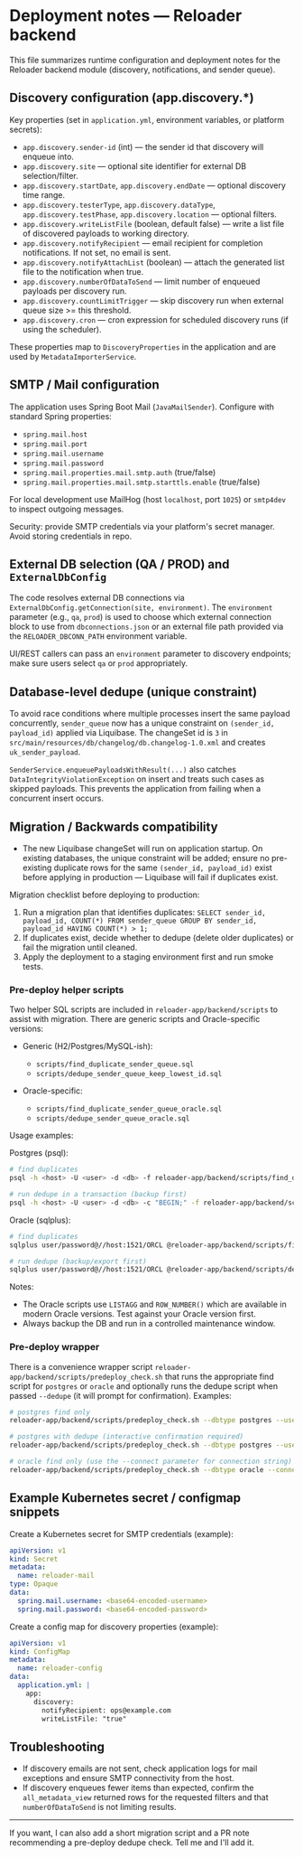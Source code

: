 # Deployment notes — Reloader backend

This file summarizes runtime configuration and deployment notes for the Reloader backend module (discovery, notifications, and sender queue).

## Discovery configuration (app.discovery.*)

Key properties (set in `application.yml`, environment variables, or platform secrets):

- `app.discovery.sender-id` (int) — the sender id that discovery will enqueue into.
- `app.discovery.site` — optional site identifier for external DB selection/filter.
- `app.discovery.startDate`, `app.discovery.endDate` — optional discovery time range.
- `app.discovery.testerType`, `app.discovery.dataType`, `app.discovery.testPhase`, `app.discovery.location` — optional filters.
- `app.discovery.writeListFile` (boolean, default false) — write a list file of discovered payloads to working directory.
- `app.discovery.notifyRecipient` — email recipient for completion notifications. If not set, no email is sent.
- `app.discovery.notifyAttachList` (boolean) — attach the generated list file to the notification when true.
- `app.discovery.numberOfDataToSend` — limit number of enqueued payloads per discovery run.
- `app.discovery.countLimitTrigger` — skip discovery run when external queue size >= this threshold.
- `app.discovery.cron` — cron expression for scheduled discovery runs (if using the scheduler).

These properties map to `DiscoveryProperties` in the application and are used by `MetadataImporterService`.

## SMTP / Mail configuration

The application uses Spring Boot Mail (`JavaMailSender`). Configure with standard Spring properties:

- `spring.mail.host`
- `spring.mail.port`
- `spring.mail.username`
- `spring.mail.password`
- `spring.mail.properties.mail.smtp.auth` (true/false)
- `spring.mail.properties.mail.smtp.starttls.enable` (true/false)

For local development use MailHog (host `localhost`, port `1025`) or `smtp4dev` to inspect outgoing messages.

Security: provide SMTP credentials via your platform's secret manager. Avoid storing credentials in repo.

## External DB selection (QA / PROD) and `ExternalDbConfig`

The code resolves external DB connections via `ExternalDbConfig.getConnection(site, environment)`. The `environment` parameter (e.g., `qa`, `prod`) is used to choose which external connection block to use from `dbconnections.json` or an external file path provided via the `RELOADER_DBCONN_PATH` environment variable.

UI/REST callers can pass an `environment` parameter to discovery endpoints; make sure users select `qa` or `prod` appropriately.

## Database-level dedupe (unique constraint)

To avoid race conditions where multiple processes insert the same payload concurrently, `sender_queue` now has a unique constraint on `(sender_id, payload_id)` applied via Liquibase. The changeSet id is `3` in `src/main/resources/db/changelog/db.changelog-1.0.xml` and creates `uk_sender_payload`.

`SenderService.enqueuePayloadsWithResult(...)` also catches `DataIntegrityViolationException` on insert and treats such cases as skipped payloads. This prevents the application from failing when a concurrent insert occurs.

## Migration / Backwards compatibility

- The new Liquibase changeSet will run on application startup. On existing databases, the unique constraint will be added; ensure no pre-existing duplicate rows for the same `(sender_id, payload_id)` exist before applying in production — Liquibase will fail if duplicates exist.

Migration checklist before deploying to production:

1. Run a migration plan that identifies duplicates: `SELECT sender_id, payload_id, COUNT(*) FROM sender_queue GROUP BY sender_id, payload_id HAVING COUNT(*) > 1;`
2. If duplicates exist, decide whether to dedupe (delete older duplicates) or fail the migration until cleaned.
3. Apply the deployment to a staging environment first and run smoke tests.

### Pre-deploy helper scripts

Two helper SQL scripts are included in `reloader-app/backend/scripts` to assist with migration. There are generic scripts and Oracle-specific versions:

- Generic (H2/Postgres/MySQL-ish):
  - `scripts/find_duplicate_sender_queue.sql`
  - `scripts/dedupe_sender_queue_keep_lowest_id.sql`

- Oracle-specific:
  - `scripts/find_duplicate_sender_queue_oracle.sql`
  - `scripts/dedupe_sender_queue_oracle.sql`

Usage examples:

Postgres (psql):
```bash
# find duplicates
psql -h <host> -U <user> -d <db> -f reloader-app/backend/scripts/find_duplicate_sender_queue.sql

# run dedupe in a transaction (backup first)
psql -h <host> -U <user> -d <db> -c "BEGIN;" -f reloader-app/backend/scripts/dedupe_sender_queue_keep_lowest_id.sql -c "COMMIT;"
```

Oracle (sqlplus):
```bash
# find duplicates
sqlplus user/password@//host:1521/ORCL @reloader-app/backend/scripts/find_duplicate_sender_queue_oracle.sql

# run dedupe (backup/export first)
sqlplus user/password@//host:1521/ORCL @reloader-app/backend/scripts/dedupe_sender_queue_oracle.sql
```

Notes:
- The Oracle scripts use `LISTAGG` and `ROW_NUMBER()` which are available in modern Oracle versions. Test against your Oracle version first.
- Always backup the DB and run in a controlled maintenance window.

### Pre-deploy wrapper

There is a convenience wrapper script `reloader-app/backend/scripts/predeploy_check.sh` that runs the appropriate find script for `postgres` or `oracle` and optionally runs the dedupe script when passed `--dedupe` (it will prompt for confirmation). Examples:

```bash
# postgres find only
reloader-app/backend/scripts/predeploy_check.sh --dbtype postgres --user dbuser --host dbhost --db reloaderdb

# postgres with dedupe (interactive confirmation required)
reloader-app/backend/scripts/predeploy_check.sh --dbtype postgres --user dbuser --host dbhost --db reloaderdb --dedupe

# oracle find only (use the --connect parameter for connection string)
reloader-app/backend/scripts/predeploy_check.sh --dbtype oracle --connect "user/password@//host:1521/SID"
```

## Example Kubernetes secret / configmap snippets

Create a Kubernetes secret for SMTP credentials (example):

```yaml
apiVersion: v1
kind: Secret
metadata:
  name: reloader-mail
type: Opaque
data:
  spring.mail.username: <base64-encoded-username>
  spring.mail.password: <base64-encoded-password>
```

Create a config map for discovery properties (example):

```yaml
apiVersion: v1
kind: ConfigMap
metadata:
  name: reloader-config
data:
  application.yml: |
    app:
      discovery:
        notifyRecipient: ops@example.com
        writeListFile: "true"

```

## Troubleshooting

- If discovery emails are not sent, check application logs for mail exceptions and ensure SMTP connectivity from the host.
- If discovery enqueues fewer items than expected, confirm the `all_metadata_view` returned rows for the requested filters and that `numberOfDataToSend` is not limiting results.

---

If you want, I can also add a short migration script and a PR note recommending a pre-deploy dedupe check. Tell me and I'll add it.
